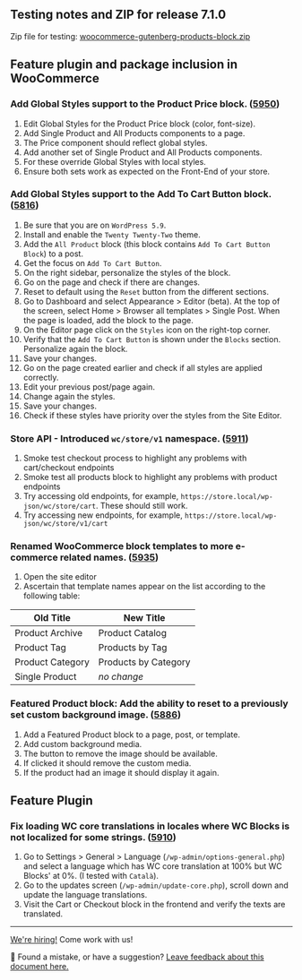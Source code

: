 ## Testing notes and ZIP for release 7.1.0

Zip file for testing: [woocommerce-gutenberg-products-block.zip](https://github.com/woocommerce/woocommerce-gutenberg-products-block/files/8153605/woocommerce-gutenberg-products-block.zip)

## Feature plugin and package inclusion in WooCommerce

### Add Global Styles support to the Product Price block. ([5950](https://github.com/woocommerce/woocommerce-gutenberg-products-block/pull/5950))

1. Edit Global Styles for the Product Price block (color, font-size).
2. Add Single Product and All Products components to a page.
3. The Price component should reflect global styles.
4. Add another set of Single Product and All Products components.
5. For these override Global Styles with local styles.
6. Ensure both sets work as expected on the Front-End of your store.

### Add Global Styles support to the Add To Cart Button block. ([5816](https://github.com/woocommerce/woocommerce-gutenberg-products-block/pull/5816))

1. Be sure that you are on `WordPress 5.9`.
2. Install and enable the `Twenty Twenty-Two` theme.
3. Add the `All Product` block (this block contains `Add To Cart Button Block`) to a post.
4. Get the focus on `Add To Cart Button`.
5. On the right sidebar, personalize the styles of the block.
6. Go on the page and check if there are changes.
7. Reset to default using the `Reset` button from the different sections. 
8. Go to Dashboard and select Appearance > Editor (beta). At the top of the screen, select Home > Browser all templates > Single Post. When the page is loaded, add the block to the page.
9. On the Editor page click on the `Styles` icon on the right-top corner.
10. Verify that the `Add To Cart Button` is shown under the `Blocks` section. Personalize again the block.
11. Save your changes.
12. Go on the page created earlier and check if all styles are applied correctly.
13. Edit your previous post/page again.
14. Change again the styles.
15. Save your changes.
16. Check if these styles have priority over the styles from the Site Editor.

### Store API - Introduced `wc/store/v1` namespace. ([5911](https://github.com/woocommerce/woocommerce-gutenberg-products-block/pull/5911))

1. Smoke test checkout process to highlight any problems with cart/checkout endpoints
2. Smoke test all products block to highlight any problems with product endpoints
3. Try accessing old endpoints, for example, `https://store.local/wp-json/wc/store/cart`. These should still work.
4. Try accessing new endpoints, for example, `https://store.local/wp-json/wc/store/v1/cart`

### Renamed WooCommerce block templates to more e-commerce related names. ([5935](https://github.com/woocommerce/woocommerce-gutenberg-products-block/pull/5935))

1. Open the site editor
2. Ascertain that template names appear on the list according to the following table:

Old Title | New Title
-- | --
Product Archive | Product Catalog
Product Tag | Products by Tag
Product Category | Products by Category
Single Product | _no change_

### Featured Product block: Add the ability to reset to a previously set custom background image. ([5886](https://github.com/woocommerce/woocommerce-gutenberg-products-block/pull/5886))

1. Add a Featured Product block to a page, post, or template.
2. Add custom background media.
3. The button to remove the image should be available.
4. If clicked it should remove the custom media.
5. If the product had an image it should display it again.

## Feature Plugin

### Fix loading WC core translations in locales where WC Blocks is not localized for some strings. ([5910](https://github.com/woocommerce/woocommerce-gutenberg-products-block/pull/5910))

1. Go to Settings > General > Language (`/wp-admin/options-general.php`) and select a language which has WC core translation at 100% but WC Blocks' at 0%. (I tested with `Català`).
2. Go to the updates screen (`/wp-admin/update-core.php`), scroll down and update the language translations.
3. Visit the Cart or Checkout block in the frontend and verify the texts are translated.

<!-- FEEDBACK -->
---

[We're hiring!](https://woocommerce.com/careers/) Come work with us!

🐞 Found a mistake, or have a suggestion? [Leave feedback about this document here.](https://github.com/woocommerce/woocommerce-gutenberg-products-block/issues/new?assignees=&labels=type%3A+documentation&template=--doc-feedback.md&title=Feedback%20on%20./docs/testing/releases/700.md)
<!-- /FEEDBACK -->

